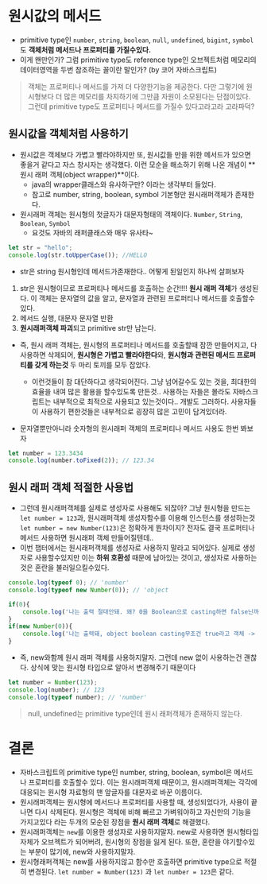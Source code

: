 # 원시값의 메서드
- primitive type인 `number`, `string`, `boolean`, `null`, `undefined`, `bigint`, `symbol`도 **객체처럼 메서드나 프로퍼티를 가질수있다.**
- 이게 왠만인가? 그럼 primitive type도 reference type인 오브젝트처럼 메모리의 데이터영역을 두번 참조하는 꼴이란 말인가? (by 코어 자바스크립트)

> 객체는 프로퍼티나 메서드를 가져 더 다양한기능을 제공한다. 다만 그렇기에 원시형보다 더 많은 메모리를 차지하기에 그만큼 자원이 소모된다는 단점이있다. 그런데 primitive type도 프로퍼티나 메서드를 가질수 있다고라고라 고라파덕?

## 원시값을 객체처럼 사용하기
- 원시값은 객체보다 가볍고 빨라야하지만 또, 원시값들 만을 위한 메서드가 있으면 좋을거 같다고 자스 창시자는 생각했다. 이런 모순을 해소하기 위해 나온 개념이 **원시 래퍼 객체(object wrapper)**이다.
    - java의 wrapper클래스와 유사하구만? 이라는 생각부터 들었다.
    - 참고로 number, string, boolean, symbol 기본형만 원시래퍼객체가 존재한다.
- 원시래퍼 객체는 원시형의 첫글자가 대문자형태의 객체이다. `Number`, `String`, `Boolean`, `Symbol`
    - 요것도 자바의 래퍼클래스와 매우 유사타~
```javascript
let str = "hello";
console.log(str.toUpperCase()); //HELLO
```
- str은 string 원시형인데 메서드가존재한다.. 어떻게 된일인지 하나씩 살펴보자

1. str은 원시형이므로 프로퍼티나 메서드를 호출하는 순간!!!! **원시 래퍼 객체**가 생성된다. 이 객체는 문자열의 값을 알고, 문자열과 관련된 프로퍼티나 메서드를 호출할수있다.
2. 메서드 실행, 대문자 문자열 반환
3. **원시래퍼객체 파괴**되고 primitive str만 남는다.

- 즉, 원시 래퍼 객체는, 원시형의 프로퍼티나 메서드를 호출할때 잠깐 만들어지고, 다 사용하면 삭제되어, **원시형은 가볍고 빨라야한다**와, **원시형과 관련된 메서드 프로퍼티를 갖게 하는것** 두 마리 토끼를 모두 잡았다.
    - 이런것들이 참 대단하다고 생각되어진다. 그냥 넘어갈수도 있는 것을, 최대한의 효율을 내여 많은 활용을 할수있도록 만든것.. 사용하는 자들은 몰라도 자바스크립트는 내부적으로 최적으로 사용되고 있는것이다.. 개발도 그러하다. 사용자들이 사용하기 편한것들은 내부적으로 굉장히 많은 고민이 담겨있더라.

- 문자열뿐만아니라 숫자형의 원시래퍼 객체의 프로퍼티나 메서드 사용도 한번 봐보자
```javascript
let number = 123.3434
console.log(number.toFixed(2)); // 123.34
```

## 원시 래퍼 객체 적절한 사용법
- 그런데 원시래퍼객체를 실제로 생성자로 사용해도 되잖아? 그냥 원시형을 만드는 `let number = 123`과, 원시래퍼객체 생성자함수를 이용해 인스턴스를 생성하는것 `let number = new Number(123)`은 정확하게 뭔차이지? 전자도 결국 프로퍼티나 메서드 사용하면 원시래퍼 객체 만들어질텐데..
- 이번 챕터에서는 원시래퍼객체를 생성자로 사용하지 말라고 되어있다. 실제로 생성자로 사용할수있지만 이는 **하위 호환성** 때문에 남아있는 것이고, 생성자로 사용하는 것은 혼란을 불러일으킬수있다.

```javascript
console.log(typeof 0); // 'number'
console.log(typeof new Number(0)); // 'object

if(0){
    console.log('나는 출력 절대안돼. 왜? 0을 Boolean으로 casting하면 false닌까.');
}
if(new Number(0)){
    console.log('나는 출력돼, object boolean casting무조건 true라고 객체 -> 원시형 casting시간에 알아봤지?');
}
```

- 즉, new와함께 원시 래퍼 객체를 사용하지말자. 그런데 new 없이 사용하는건 괜찮다. 상식에 맞는 원시형 타입으로 알아서 변경해주기 때문이다
```javascript
let number = Number(123);
console.log(number); // 123
console.log(typeof number); // 'number'
```

> null, undefined는 primitive type인데 원시 래퍼객체가 존재하지 않는다.

# 결론
- 자바스크립트의 primitive type인 number, string, boolean, symbol은 메서드나 프로퍼티를 호출할수 있다. 이는 원시래퍼객체 때문이고, 원시래퍼객체는 각각에 대응되는 원시형 자료형의 맨 앞글자를 대문자로 바꾼 이름이다.
- 원시래퍼객체는 원시형에 메서드나 프로퍼티를 사용할 때, 생성되었다가, 사용이 끝나면 다시 삭제된다. 원시형은 객체에 비해 빠르고 가벼워야하고 자신만의 기능을 가지고있다 라는 두개의 모순된 장점을 **원시 래퍼 객체**로 해결했다.
- 원시래퍼객체는 `new`를 이용한 생성자로 사용하지말자. new로 사용하면 원시형타입 자체가 오브젝트가 되어버려, 원시형의 장점을 잃게 된다. 또한, 혼란을 야기할수있는 부분이 많기에, new와 사용하지말자.
- 원시형래퍼객체는 new를 사용하지않고 함수만 호출하면 primitive type으로 적절히 변경된다. `let number = Number(123)` 과 `let number = 123`은 같다.